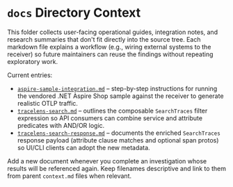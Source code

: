 # `docs` Directory Context

This folder collects user-facing operational guides, integration notes, and research summaries that don't fit directly into the source tree. Each markdown file explains a workflow (e.g., wiring external systems to the receiver) so future maintainers can reuse the findings without repeating exploratory work.

Current entries:

- [`aspire-sample-integration.md`](aspire-sample-integration.md) – step-by-step instructions for running the vendored .NET Aspire Shop sample against the receiver to generate realistic OTLP traffic.
- [`tracelens-search.md`](tracelens-search.md) – outlines the composable `SearchTraces` filter expression so API consumers can combine service and attribute predicates with AND/OR logic.
- [`tracelens-search-response.md`](tracelens-search-response.md) – documents the enriched `SearchTraces` response payload (attribute clause matches and optional span protos) so UI/CLI clients can adopt the new metadata.

Add a new document whenever you complete an investigation whose results will be referenced again. Keep filenames descriptive and link to them from parent `context.md` files when relevant.
